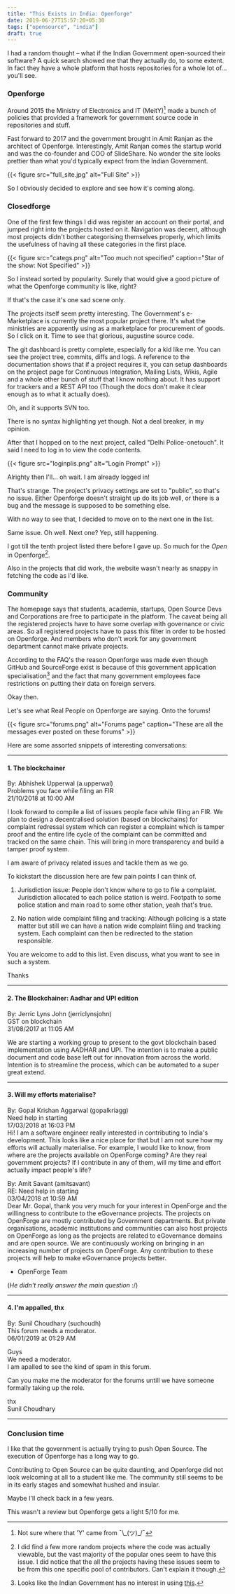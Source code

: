 ```yaml
---
title: "This Exists in India: Openforge"
date: 2019-06-27T15:57:20+05:30
tags: ["opensource", "india"]
draft: true
---
```


I had a random thought – what if the Indian Government open-sourced their software? A quick search showed me that they actually do, to some extent.
In fact they have a whole platform that hosts repositories for a whole lot of... you'll see.

### Openforge

Around 2015 the Ministry of Electronics and IT (MeitY)[^1] made a bunch of policies that provided a framework for government source code in repositories and stuff.

Fast forward to 2017 and the government brought in Amit Ranjan as the architect of Openforge. Interestingly, Amit Ranjan comes the startup world and was the co-founder and COO of SlideShare.
No wonder the site looks prettier than what you'd typically expect from the Indian Government.

{{< figure src="full_site.jpg" alt="Full Site" >}}

So I obviously decided to explore and see how it's coming along.

### Closedforge

One of the first few things I did was register an account on their portal, and jumped right into the projects hosted on it. Navigation was decent, although most projects didn't bother categorising themselves properly, which limits the usefulness of having all these categories in the first place.

{{< figure src="categs.png" alt="Too much not specified" caption="Star of the show: Not Specified" >}}

So I instead sorted by popularity. Surely that would give a good picture of what the Openforge community is like, right?

If that's the case it's one sad scene only.

The projects itself seem pretty interesting. The Government's e-Marketplace is currently the most popular project there. It's what the ministries are apparently using as a marketplace for procurement of goods. So I click on it. Time to see that glorious, augustine source code.

The git dashboard is pretty complete, especially for a kid like me. You can see the project tree, commits, diffs and logs. A reference to the documentation shows that if a project requires it, you can setup dashboards on the project page for Continuous Integration, Mailing Lists, Wikis, Agile and a whole other bunch of stuff that I know nothing about. It has support for trackers and a REST API too (Though the docs don't make it clear enough as to what it actually does).

Oh, and it supports SVN too.

There is no syntax highlighting yet though. Not a deal breaker, in my opinion.

After that I hopped on to the next project, called "Delhi Police-onetouch". It said I need to log in to view the code contents.

{{< figure src="loginplis.png" alt="Login Prompt" >}}

Alrighty then I'll... oh wait. I am already logged in!

That's strange. The project's privacy settings are set to "public", so that's no issue. Either Openforge doesn't straight up do its job well, or there is a bug and the message is supposed to be something else.

With no way to see that, I decided to move on to the next one in the list.

Same issue. Oh well. Next one? Yep, still happening.

I got till the tenth project listed there before I gave up. So much for the *Open* in Openforge[^2].

Also in the projects that did work, the website wasn't nearly as snappy in fetching the code as I'd like.

### Community

The homepage says that students, academia, startups, Open Source Devs and Corporations are free to participate in the platform. The caveat being all the registered projects have to have some overlap with governance or civic areas. So all registered projects have to pass this filter in order to be hosted on Openforge. And members who don't work for any government department cannot make private projects.

According to the FAQ's the reason Openforge was made even though GitHub and SourceForge exist is because of this government application specialisation[^3] and the fact that many government employees face restrictions on putting their data on foreign servers.

Okay then.

Let's see what Real People on Openforge are saying. Onto the forums!

{{< figure src="forums.png" alt="Forums page" caption="These are all the messages ever posted on these forums" >}}

Here are some assorted snippets of interesting conversations:

-------------------------------------------------------------------------------

#### 1. The blockchainer

By: Abhishek Upperwal (a.upperwal)  
Problems you face while filing an FIR  
21/10/2018 at 10:00 AM

I look forward to compile a list of issues people face while filing an FIR. We plan to design a decentralised solution (based on blockchains) for complaint redressal system which can register a complaint which is tamper proof and the entire life cycle of the complaint can be committed and tracked on the same chain. This will bring in more transparency and build a tamper proof system.

I am aware of privacy related issues and tackle them as we go.

To kickstart the discussion here are few pain points I can think of.

1. Jurisdiction issue: People don't know where to go to file a complaint. Jurisdiction allocated to each police station is weird. Footpath to some police station and main road to some other station, yeah that's true.

2. No nation wide complaint filing and tracking: Although policing is a state matter but still we can have a nation wide complaint filing and tracking system. Each complaint can then be redirected to the station responsible.

You are welcome to add to this list. Even discuss, what you want to see in such a system.

Thanks

-------------------------------------------------------------------------------

#### 2. The Blockchainer: Aadhar and UPI edition

By: Jerric Lyns John (jerriclynsjohn)  
GST on blockchain  
31/08/2017 at 11:05 AM

We are starting a working group to present to the govt blockchain based implementation using AADHAR and UPI. The intention is to make a public document and code base left out for innovation from across the world. Intention is to streamline the process, which can be automated to a super great extend. 

-------------------------------------------------------------------------------

#### 3. Will my efforts materialise?
By: Gopal Krishan Aggarwal (gopalkriagg)  
Need help in starting  
17/03/2018 at 16:03 PM  
Hi! I am a software engineer really interested in contributing to India's development. This looks like a nice place for that but I am not sure how my efforts will actually materialise. For example, I would like to know, from where are the projects available on OpenForge coming? Are they real government projects? If I contribute in any of them, will my time and effort actually impact people's life?

By: Amit Savant (amitsavant)  
RE: Need help in starting  
03/04/2018 at 10:59 AM  
Dear Mr. Gopal, thank you very much for your interest in OpenForge and the willingness to contribute to the eGovernance projects. The projects on OpenForge are mostly contributed by Government departments. But private organisations, academic institutions and communities can also host projects on OpenForge as long as the projects are related to eGovernance domains and are open source. We are continuously working on bringing in an increasing number of projects on OpenForge. Any contribution to these projects will help to make eGovernance projects better.  
- OpenForge Team

(*He didn't really answer the main question* :/)

-------------------------------------------------------------------------------

#### 4. I'm appalled, thx

By: Sunil Choudhary (suchoudh)  
This forum needs a moderator.  
06/01/2019 at 01:29 AM

Guys  
We need a moderator.  
I am apalled to see the kind of spam in this forum.

Can you make me the moderator for the forums untill we have someone formally taking up the role.

thx  
Sunil Choudhary 

-------------------------------------------------------------------------------

### Conclusion time

I like that the government is actually trying to push Open Source. The execution of Openforge has a long way to go.

Contributing to Open Source can be quite daunting, and Openforge did not look welcoming at all to a student like me. The community still seems to be in its early stages and somewhat hushed and insular.

Maybe I'll check back in a few years.

This wasn't a review but Openforge gets a light 5/10 for me.

[^1]: Not sure where that 'Y' came from ¯\\\_(ツ)\_/¯

[^2]: I did find a few more random projects where the code was actually viewable, but the vast majority of the popular ones seem to have this issue. I did notice that the all the projects having these issues seem to be from this one specific pool of contributors. Can't explain it though.

[^3]: Looks like the Indian Government has no interest in using [this](https://government.github.com/).
